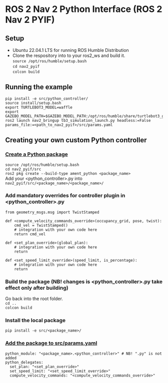 # ROS 2 Nav 2 Python Interface (ROS 2 Nav 2 PYIF)

## Setup
* Ubuntu 22.04.1 LTS for running ROS Humble Distribution
* Clone the respository into to your ros2_ws and build it. <br/>
```source /opt/ros/humble/setup.bash```<br/>
```cd nav2_pyif```<br/>
```colcon build```<br/>

## Running the example
```
pip install -e src/python_controller/
source install/setup.bash
export TURTLEBOT3_MODEL=waffle
export GAZEBO_MODEL_PATH=$GAZEBO_MODEL_PATH:/opt/ros/humble/share/turtlebot3_gazebo/models
ros2 launch nav2_bringup tb3_simulation_launch.py headless:=False params_file:=<path_to_nav2_pyif>/src/params.yaml 
```

## Creating your own custom Python controller
### [Create a Python package](https://docs.ros.org/en/foxy/Tutorials/Beginner-Client-Libraries/Creating-Your-First-ROS2-Package.html)
```source /opt/ros/humble/setup.bash```<br/>
```cd nav2_pyif/src```<br/>
```ros2 pkg create --build-type ament_python <package_name>```<br/>
Add your <python_controller>.py into ```nav2_pyif/src/<package_name>/<package_name>/```<br/>

### Add mandatory overrides for controller plugin in <python_controller>.py
```
from geometry_msgs.msg import TwistStamped

def <compute_velocity_commands_override>(occupancy_grid, pose, twist):
    cmd_vel = TwistStamped()
    # integration with your own code here
    return cmd_vel

def <set_plan_override>(global_plan):
    # integration with your own code here
    return

def <set_speed_limit_override>(speed_limit, is_percentage):
    # integration with your own code here
    return
```

### Build the package (NB! changes is <python_controller>.py take effect only after building)
Go back into the root folder.<br/>
```cd ..```<br/>
```colcon build```<br/>

### Install the local package
```pip install -e src/<package_name>/```<br/>

### [Add the package to src/params.yaml](https://github.com/DanelLepp/ros_cppy/blob/main/src/params.yaml)
```
python_module: "<package_name>.<python_controller>" # NB! ".py" is not added
python_delegates:
  set_plan: "<set_plan_override>"
  set_speed_limit: "<set_speed_limit_override>"
  compute_velocity_commands: "<compute_velocity_commands_override>"
```
